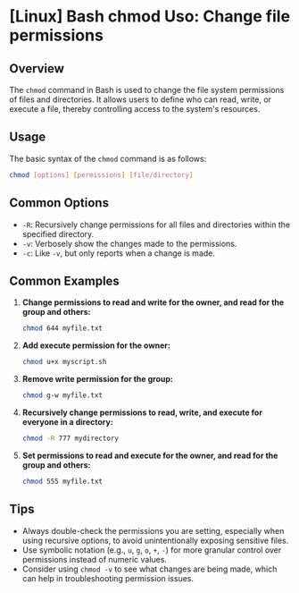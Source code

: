 # [Linux] Bash chmod Uso: Change file permissions

## Overview
The `chmod` command in Bash is used to change the file system permissions of files and directories. It allows users to define who can read, write, or execute a file, thereby controlling access to the system's resources.

## Usage
The basic syntax of the `chmod` command is as follows:

```bash
chmod [options] [permissions] [file/directory]
```

## Common Options
- `-R`: Recursively change permissions for all files and directories within the specified directory.
- `-v`: Verbosely show the changes made to the permissions.
- `-c`: Like `-v`, but only reports when a change is made.

## Common Examples

1. **Change permissions to read and write for the owner, and read for the group and others:**
   ```bash
   chmod 644 myfile.txt
   ```

2. **Add execute permission for the owner:**
   ```bash
   chmod u+x myscript.sh
   ```

3. **Remove write permission for the group:**
   ```bash
   chmod g-w myfile.txt
   ```

4. **Recursively change permissions to read, write, and execute for everyone in a directory:**
   ```bash
   chmod -R 777 mydirectory
   ```

5. **Set permissions to read and execute for the owner, and read for the group and others:**
   ```bash
   chmod 555 myfile.txt
   ```

## Tips
- Always double-check the permissions you are setting, especially when using recursive options, to avoid unintentionally exposing sensitive files.
- Use symbolic notation (e.g., `u`, `g`, `o`, `+`, `-`) for more granular control over permissions instead of numeric values.
- Consider using `chmod -v` to see what changes are being made, which can help in troubleshooting permission issues.